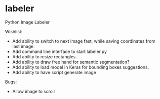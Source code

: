 # labeler
Python Image Labeler


Wishlist: 

   * Add ability to switch to next image fast, while saving coordinates from last image.
   * Add command line interface to start labeler.py
   * Add ability to resize rectangles.
   * Add ability to draw free hand for semantic segmentation?
   * Add ability to load model in Keras for bounding boxes suggestions.
   * Add ability to have script generate image

Bugs:
   * Allow image to scroll


